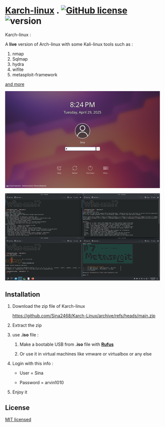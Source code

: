 # [Karch-linux](https://github.com/Sina2468/Karch-Linux.git) . [![GitHub license](https://img.shields.io/badge/license-MIT-red.svg)](LICENSE) ![version](https://img.shields.io/badge/Version-1.0-blue.svg)

Karch-linux :

A **live** version of Arch-linux with some Kali-linux tools such as :

1. nmap
2. Sqlmap 
3. hydra
4. wifite
5. metasploit-framework

[and more](assets/Tools_list.txt)

![ program-picture ](assets/Lock-screen.png)

![ program-picture ](assets/programs.png)

## Installation

1. Download the zip file of Karch-linux

    https://github.com/Sina2468/Karch-Linux/archive/refs/heads/main.zip


2. Extract the zip 

3. use **.iso** file :

    1. Make a bootable USB from **.iso** file with [**Rufus**](https://rufus.ie/)

    2. Or use it in virtual machines like vmware or virtualbox or any else

4. Login with this info :

    * User = Sina

    * Password = arvin1010

5. Enjoy it

## License

[MIT licensed](LICENSE)
